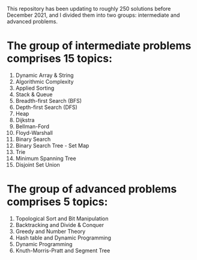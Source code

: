 This repository has been updating to roughly 250 solutions before December 2021, and I divided them into two groups: intermediate and advanced problems.

# The group of intermediate problems comprises 15 topics:
  1. Dynamic Array & String
  2. Algorithmic Complexity
  3. Applied Sorting
  4. Stack & Queue
  5. Breadth-first Search (BFS)
  6. Depth-first Search	(DFS)
  7. Heap
  8. Dijkstra
  9. Bellman-Ford
  10. Floyd-Warshall
  11. Binary Search
  12. Binary Search Tree - Set Map
  13. Trie
  14. Minimum Spanning Tree
  15. Disjoint Set Union

# The group of advanced problems comprises 5 topics:
  1. Topological Sort and Bit Manipulation
  2. Backtracking and Divide & Conquer
  3. Greedy and Number Theory
  4. Hash table and Dynamic Programming
  4. Dynamic Programming
  5. Knuth-Morris-Pratt and Segment Tree
